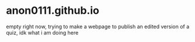 # anon0111.github.io

empty right now, trying to make a webpage to publish an edited version of a quiz, idk what i am doing here
